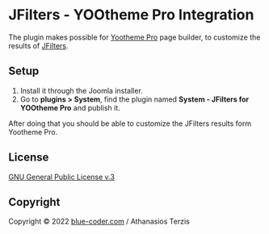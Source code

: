 # JFilters - YOOtheme Pro Integration

The plugin makes possible for [Yootheme Pro](https://yootheme.com/page-builder) page builder, to customize the results of [JFilters](https://blue-coder.com/jfilters).

## Setup 
1. Install it through the Joomla installer.
2. Go to **plugins > System**, find the plugin named **System - JFilters for YOOtheme Pro** and publish it.

After doing that you should be able to customize the JFilters results form Yootheme Pro.

## License
[GNU General Public License v.3](https://www.gnu.org/licenses/gpl-3.0.en.html)

## Copyright
Copyright © 2022 [blue-coder.com](https://blue-coder.com/) / Athanasios Terzis
